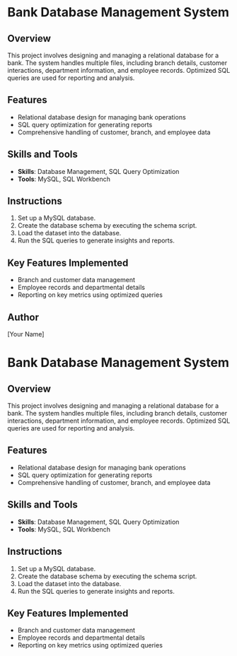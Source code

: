 # Bank Database Management System

## Overview
This project involves designing and managing a relational database for a bank. The system handles multiple files, including branch details, customer interactions, department information, and employee records. Optimized SQL queries are used for reporting and analysis.

## Features
- Relational database design for managing bank operations
- SQL query optimization for generating reports
- Comprehensive handling of customer, branch, and employee data

## Skills and Tools
- **Skills**: Database Management, SQL Query Optimization
- **Tools**: MySQL, SQL Workbench

## Instructions
1. Set up a MySQL database.
2. Create the database schema by executing the schema script.
3. Load the dataset into the database.
4. Run the SQL queries to generate insights and reports.

## Key Features Implemented
- Branch and customer data management
- Employee records and departmental details
- Reporting on key metrics using optimized queries

## Author
[Your Name]
# Bank Database Management System

## Overview
This project involves designing and managing a relational database for a bank. The system handles multiple files, including branch details, customer interactions, department information, and employee records. Optimized SQL queries are used for reporting and analysis.

## Features
- Relational database design for managing bank operations
- SQL query optimization for generating reports
- Comprehensive handling of customer, branch, and employee data

## Skills and Tools
- **Skills**: Database Management, SQL Query Optimization
- **Tools**: MySQL, SQL Workbench

## Instructions
1. Set up a MySQL database.
2. Create the database schema by executing the schema script.
3. Load the dataset into the database.
4. Run the SQL queries to generate insights and reports.

## Key Features Implemented
- Branch and customer data management
- Employee records and departmental details
- Reporting on key metrics using optimized queries


